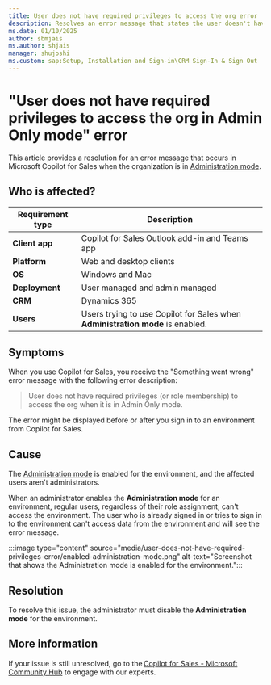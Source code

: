 ```yaml
---
title: User does not have required privileges to access the org error
description: Resolves an error message that states the user doesn't have required privileges to access the organization when the Administration mode is enabled in Copilot for Sales.
ms.date: 01/10/2025
author: sbmjais
ms.author: shjais
manager: shujoshi
ms.custom: sap:Setup, Installation and Sign-in\CRM Sign-In & Sign Out
---
```

# "User does not have required privileges to access the org in Admin Only mode" error

This article provides a resolution for an error message that occurs in Microsoft Copilot for Sales when the organization is in [Administration mode](/power-platform/admin/admin-mode).

## Who is affected?

| Requirement type |Description  |
|---------|---------|
|**Client app**     |  Copilot for Sales Outlook add-in and Teams app    |
|**Platform**     | Web and desktop clients         |
|**OS**     | Windows and Mac         |
|**Deployment**     | User managed and admin managed       |
|**CRM**     | Dynamics 365      |
|**Users**     | Users trying to use Copilot for Sales when **Administration mode** is enabled. |

## Symptoms

When you use Copilot for Sales, you receive the "Something went wrong" error message with the following error description:

> User does not have required privileges (or role membership) to access the org when it is in Admin Only mode.

The error might be displayed before or after you sign in to an environment from Copilot for Sales.

## Cause

The [Administration mode](/power-platform/admin/admin-mode) is enabled for the environment, and the affected users aren't administrators.

When an administrator enables the **Administration mode** for an environment, regular users, regardless of their role assignment, can't access the environment. The user who is already signed in or tries to sign in to the environment can't access data from the environment and will see the error message.

:::image type="content" source="media/user-does-not-have-required-privileges-error/enabled-administration-mode.png" alt-text="Screenshot that shows the Administration mode is enabled for the environment.":::

## Resolution

To resolve this issue, the administrator must disable the **Administration mode** for the environment.

## More information

If your issue is still unresolved, go to the [Copilot for Sales - Microsoft Community Hub](https://techcommunity.microsoft.com/t5/viva-sales/bd-p/VivaSales) to engage with our experts.
